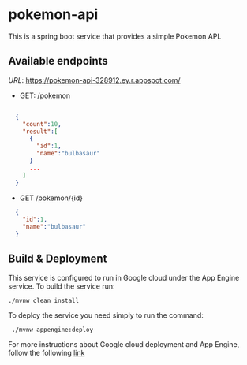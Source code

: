 # pokemon-api

This is a spring boot service that provides a simple Pokemon API.

## Available endpoints 

*URL*: https://pokemon-api-328912.ey.r.appspot.com/

 - GET: /pokemon
```json

  {
    "count":10,
    "result":[
      {
        "id":1,
        "name":"bulbasaur"
      }
      ...
    ]
  }
```
- GET /pokemon/{id}
```json
  {
    "id":1,
    "name":"bulbasaur"
  }
```

## Build & Deployment 

This service is configured to run in Google cloud under the App Engine service.
To build the service run: 

```./mvnw clean install```

To deploy the service you need simply to run the command:

``` ./mvnw appengine:deploy```

For more instructions about Google cloud deployment and App Engine, follow the following [link](https://codelabs.developers.google.com/codelabs/cloud-app-engine-springboot#0) 
